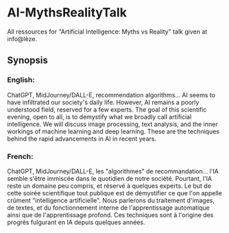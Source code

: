 # AI-MythsRealityTalk

All ressources for "Artificial Intelligence: Myths vs Reality" talk given at info@lèze.

## Synopsis
### English:
ChatGPT, MidJourney/DALL-E, recommendation algorithms... AI seems to have infiltrated our society's daily life.
However, AI remains a poorly understood field, reserved for a few experts.
The goal of this scientific evening, open to all, is to demystify what we broadly call artificial intelligence.
We will discuss image processing, text analysis, and the inner workings of machine learning and deep learning.
These are the techniques behind the rapid advancements in AI in recent years.

### French:
ChatGPT, MidJourney/DALL-E, les "algorithmes" de recommandation... l'IA semble s'être immiscée dans le quotidien de notre société.
Pourtant, l'IA reste un domaine peu compris, et réservé à quelques experts.
Le but de cette soirée scientifique tout publique est de démystifier ce que l'on appelle crûment "intelligence artificielle".
Nous parlerons du traitement d'images, de textes, et du fonctionnement interne de l'apprentissage automatique ainsi que de l'apprentissage profond.
Ces techniques sont à l'origine des progrès fulgurant en IA depuis quelques années.
